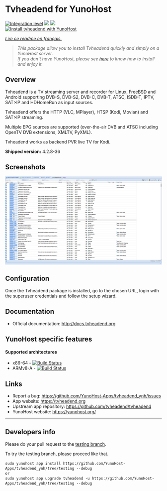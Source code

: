 # Tvheadend for YunoHost

[![Integration level](https://dash.yunohost.org/integration/tvheadend.svg)](https://dash.yunohost.org/appci/app/tvheadend) ![](https://ci-apps.yunohost.org/ci/badges/tvheadend.status.svg) ![](https://ci-apps.yunohost.org/ci/badges/tvheadend.maintain.svg)  
[![Install tvheadend with YunoHost](https://install-app.yunohost.org/install-with-yunohost.png)](https://install-app.yunohost.org/?app=tvheadend)

*[Lire ce readme en français.](./README_fr.md)*

> *This package allow you to install Tvheadend quickly and simply on a YunoHost server.  
If you don't have YunoHost, please see [here](https://yunohost.org/#/install) to know how to install and enjoy it.*

## Overview
Tvheadend is a TV streaming server and recorder for Linux, FreeBSD and Android supporting DVB-S, DVB-S2, DVB-C, DVB-T, ATSC, ISDB-T, IPTV, SAT>IP and HDHomeRun as input sources.

Tvheadend offers the HTTP (VLC, MPlayer), HTSP (Kodi, Movian) and SAT>IP streaming.

Multiple EPG sources are supported (over-the-air DVB and ATSC including OpenTV DVB extensions, XMLTV, PyXML).

Tvheadend works as backend PVR live TV for Kodi.

**Shipped version:** 4.2.8-36

## Screenshots

![](doc/screenshots/overall_screenshot.png)

## Configuration

Once the Tvheadend package is installed, go to the chosen URL, login with the superuser credentials and follow the setup wizard.

## Documentation

 * Official documentation: http://docs.tvheadend.org

## YunoHost specific features

#### Supported architectures

* x86-64 - [![Build Status](https://ci-apps.yunohost.org/ci/logs/tvheadend%20%28Apps%29.svg)](https://ci-apps.yunohost.org/ci/apps/tvheadend/)
* ARMv8-A - [![Build Status](https://ci-apps-arm.yunohost.org/ci/logs/tvheadend%20%28Apps%29.svg)](https://ci-apps-arm.yunohost.org/ci/apps/tvheadend/)

## Links

 * Report a bug: https://github.com/YunoHost-Apps/tvheadend_ynh/issues
 * App website: https://tvheadend.org
 * Upstream app repository: https://github.com/tvheadend/tvheadend
 * YunoHost website: https://yunohost.org/

---

## Developers info

Please do your pull request to the [testing branch](https://github.com/YunoHost-Apps/tvheadend_ynh/tree/testing).

To try the testing branch, please proceed like that.
```
sudo yunohost app install https://github.com/YunoHost-Apps/tvheadend_ynh/tree/testing --debug
or
sudo yunohost app upgrade tvheadend -u https://github.com/YunoHost-Apps/tvheadend_ynh/tree/testing --debug
```
